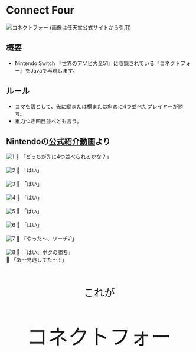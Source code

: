 # Connect Four
![コネクトフォー](https://www.nintendo.co.jp/switch/as7ta/games/img/games/connectfour.jpg)
(画像は任天堂公式サイトから引用)  

## 概要
- Nintendo Switch 『世界のアソビ大全51』に収録されている『コネクトフォー』をJavaで再現します。

## ルール
- コマを落として、先に縦または横または斜めに4つ並べたプレイヤーが勝ち。
- 重力つき四目並べとも言う。

## Nintendoの[公式紹介動画](https://www.youtube.com/watch?v=n4mNFfT2uhs&)より
![1](./img/introduction/1.png)
:boy: 「どっちが先に4つ並べられるかな？」  
<br/>
![2](./img/introduction/2.png)
:boy: 「はい」  
<br/>
![3](./img/introduction/3.png)
:girl: 「はい」  
<br/>
![4](./img/introduction/4.png)
:boy: 「はい」  
<br/>
![5](./img/introduction/5.png)
:girl: 「はい」  
<br/>
![6](./img/introduction/6.png)
:boy: 「はい」  
<br/>
![7](./img/introduction/8.png)
:girl: 「やった～、リーチ♪」  
<br/>
![8](./img/introduction/9.png)
:boy: 「はい、ボクの勝ち」  
:girl: 「あ～見逃してた～ !!」 
  
  
<br>
<p style="text-align:center;font-size:200%;">これが</p>
<p style="text-align:center;font-size:400%;">コネクトフォー</p>
